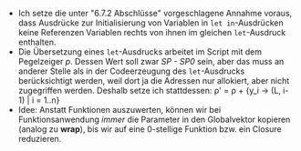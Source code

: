 * Ich setze die unter "6.7.2 Abschlüsse" vorgeschlagene Annahme voraus, dass Ausdrücke zur Initialisierung von Variablen in `let in`-Ausdrücken keine Referenzen Variablen rechts von ihnen im gleichen `let`-Ausdruck enthalten.
* Die Übersetzung eines `let`-Ausdrucks arbeitet im Script mit dem Pegelzeiger _p_. Dessen Wert soll zwar _SP - SP0_ sein, aber das muss an anderer Stelle als in der Codeerzeugung des `let`-Ausdrucks berücksichtigt werden, weil dort ja die Adressen nur allokiert, aber nicht zugegriffen werden. Deshalb setze ich stattdessen: ρ' = ρ + {y_i -> (L, i-1) | i = 1..n}
* Idee: Anstatt Funktionen auszuwerten, können wir bei Funktionsanwendung *immer* die Parameter in den Globalvektor kopieren (analog zu **wrap**), bis wir auf eine 0-stellige Funktion bzw. ein Closure reduzieren.
